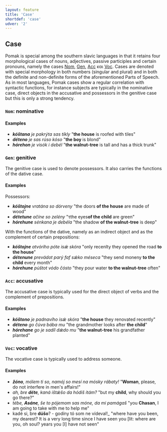 ```yaml
---
layout: feature
title: 'Case'
shortdef: 'case'
udver: '2'
---
```


## Case

Pomak is special among the southern slavic languages in that it retains four morphological cases of nouns, adjectives,
 passive participles and certain pronouns, namely the cases [Nom](), [Gen](), [Acc]() και [Voc](). Cases are denoted with special morphology in 
 both numbers (singular and plural) and in both the definite and non-definite forms of the aforementioned Parts of Speech. 
 As in most languages, Pomak cases show a regular correlation with syntactic functions, for instance 
 subjects are typically in the nominative case, direct objects in the accusative and possessors in the genitive case 
 but this is only a strong tendency.


### <a name="Nom">`Nom`</a>: nominative

#### Examples

* _<b>kóštana</b> je pakrýta sas tíkly_ "<b>the house</b> is roofed with tiles"
* _<b>déteno</b> je sas rúso kóso_ "<b>the boy </b> is blond"
* _<b>hórehon</b> je visók i debél_ "<b>the walnut-tree</b> is tall and has a thick trunk"

### <a name="Gen">`Gen`</a>: genitive

The genitive case is used to denote possessors. It also carries the functions of the dative case.

#### Examples

Possessors:

* _<b>kóštojne</b> vratána so dórveny_ "the doors <b>of the house</b> are made of wood"
* _<b>détetune</b> ačíne so zelény_ "τthe eyes<b>of the child</b> are green"
* _<b>hórehune</b> sénkana je debéla_ "the shadow <b>of the walnut-tree</b> is deep"

With the functions of the dative, namely as an indirect object and as  the complement of certain prepositions: <!--verify and exemplify accordingly-->

* _<b>kóštojne</b> atvóriho póte isǽ skóra_ "only recenlty they opened the road <b>to the house</b>" <!--os that an indirect object or a complment of special preposition?-->
* _<b>détenune</b> prevádot parý faf sǽko méseca_ "they send moneny <b>to the child</b> every month"
* _<b>hórehune</b> púštot vódo čósto_ "they pour water <b>to the walnut-tree</b> often"

### <a name="Acc">`Acc`</a>: accusative

The accusative case is typically used for the direct object of verbs and the complement of prepositions.<!--Are these two cases exemplified?-->
#### Examples
<!--too much fronting, we need normal examples! the same observation is valid for the examples above-->

* _<b>kóštono</b> je padnavího isǽ skóra_ "<b>the house</b> they renovated recently"
* _<b>déteno</b> go čúva bába mu_ "the grandmother looks after <b>the child</b>"
* _<b>hórehane</b> go je sadíl dǽdo mu_ "<b>the walnut-tree</b> his grandfather planted"

### <a name="Voc">`Voc`</a>: vocative

The vocative case is typically used to address someone.
#### Examples

* _<b>žóno</b>, mólem ti so, namój so mesí na mósky rábaty!_ "<b>Woman</b>, please, do not interfere in men's affairs!"
* _ah, bre <b>déte</b>, kaná ištǽšo da hódiš itám?_ "but my <b>child</b>, why should you go there?"
* _tébe, <b>Asáne</b>, še to pójemom sas móne, da mi pamágaš_ "you <b>Chasan</b>, I am going to take with me to help me"
* kadé si, bre <b>dúšo</b>? - godíny tó som ne vídeval!_ "where have you been, my dearest? It is a very long time since I have seen you [lit: where are you, oh soul? years you [I] have not seen" 

<!-- Interlanguage links updated So kvě 14 19:02:05 CEST 2022 -->
